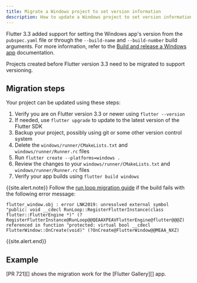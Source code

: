 ```yaml
---
title: Migrate a Windows project to set version information
description: How to update a Windows project to set version information
---
```


Flutter 3.3 added support for setting the Windows app's version from
the `pubspec.yaml` file or through the `--build-name` and `--build-number`
build arguments. For more information, refer to the
[Build and release a Windows app][] documentation.

Projects created before Flutter version 3.3 need to be migrated
to support versioning.

## Migration steps

Your project can be updated using these steps:

1. Verify you are on Flutter version 3.3 or newer using `flutter --version`
2. If needed, use `flutter upgrade` to update to the latest version of the
Flutter SDK
3. Backup your project, possibly using git or some other version control system
4. Delete the `windows/runner/CMakeLists.txt` and `windows/runner/Runner.rc`
files
5. Run `flutter create --platforms=windows .`
6. Review the changes to your `windows/runner/CMakeLists.txt` and
`windows/runner/Runner.rc` files
7. Verify your app builds using `flutter build windows`

{{site.alert.note}}
  Follow the [run loop migration guide][] if the build fails
  with the following error message:

  ```
  flutter_window.obj : error LNK2019: unresolved external symbol "public: void __cdecl RunLoop::RegisterFlutterInstance(class flutter::FlutterEngine *)" (?RegisterFlutterInstance@RunLoop@@QEAAXPEAVFlutterEngine@flutter@@@Z) referenced in function "protected: virtual bool __cdecl FlutterWindow::OnCreate(void)" (?OnCreate@FlutterWindow@@MEAA_NXZ)
  ```
{{site.alert.end}}

## Example

[PR 721][] shows the migration work for the
[Flutter Gallery][] app.

[Build and release a Windows app]: {{site.url}}/deployment/windows#updating-the-apps-version-number
[run loop migration guide]: {{site.url}}/development/platform-integration/windows/run-loop-migration
[flutter/gallery#721]: {{site.github}}/flutter/gallery/pull/721/files